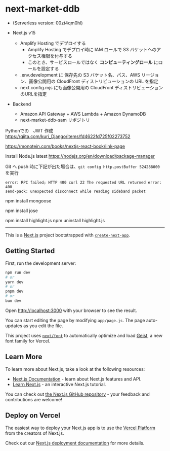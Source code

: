 
# next-market-ddb
* (Serverless version: 00zt4qm0hl)

* Next.js v15 
    - Amplify Hosting でデプロイする
        - Amplify Hosting でデプロイ時に IAM ロールで S3 バケットへのアクセス権限を付与する
        - このとき、サービスロールではなく **コンピューティングロール** にロールを設定する
    - .env.development に 保存先の S3 バケット名、パス、AWS リージョン、画像公開用の CloudFront ディストリビューションの URL を指定
    -  next.config.mjs にも画像公開用の CloudFront ディストリビューションのURLを指定
* Backend
    - Amazon API Gateway + AWS Lambda + Amazon DynamoDB 
    - next-market-ddb-sam リポジトリ
 

Pythonでの　JWT 作成
https://qiita.com/kuri_Django/items/fd4622fd725f02273752

https://monotein.com/books/nextjs-react-book/link-page

Install Node.js latest
https://nodejs.org/en/download/package-manager

Git へ push 時に下記が出た場合は、`git config http.postBuffer 524288000` を実行

```
error: RPC failed; HTTP 400 curl 22 The requested URL returned error: 400
send-pack: unexpected disconnect while reading sideband packet
```


npm install mongoose

npm install jose

npm install highlight.js
npm uninstall highlight.js

---

This is a [Next.js](https://nextjs.org) project bootstrapped with [`create-next-app`](https://nextjs.org/docs/app/api-reference/cli/create-next-app).

## Getting Started

First, run the development server:

```bash
npm run dev
# or
yarn dev
# or
pnpm dev
# or
bun dev
```

Open [http://localhost:3000](http://localhost:3000) with your browser to see the result.

You can start editing the page by modifying `app/page.js`. The page auto-updates as you edit the file.

This project uses [`next/font`](https://nextjs.org/docs/app/building-your-application/optimizing/fonts) to automatically optimize and load [Geist](https://vercel.com/font), a new font family for Vercel.

## Learn More

To learn more about Next.js, take a look at the following resources:

- [Next.js Documentation](https://nextjs.org/docs) - learn about Next.js features and API.
- [Learn Next.js](https://nextjs.org/learn) - an interactive Next.js tutorial.

You can check out [the Next.js GitHub repository](https://github.com/vercel/next.js) - your feedback and contributions are welcome!

## Deploy on Vercel

The easiest way to deploy your Next.js app is to use the [Vercel Platform](https://vercel.com/new?utm_medium=default-template&filter=next.js&utm_source=create-next-app&utm_campaign=create-next-app-readme) from the creators of Next.js.

Check out our [Next.js deployment documentation](https://nextjs.org/docs/app/building-your-application/deploying) for more details.
